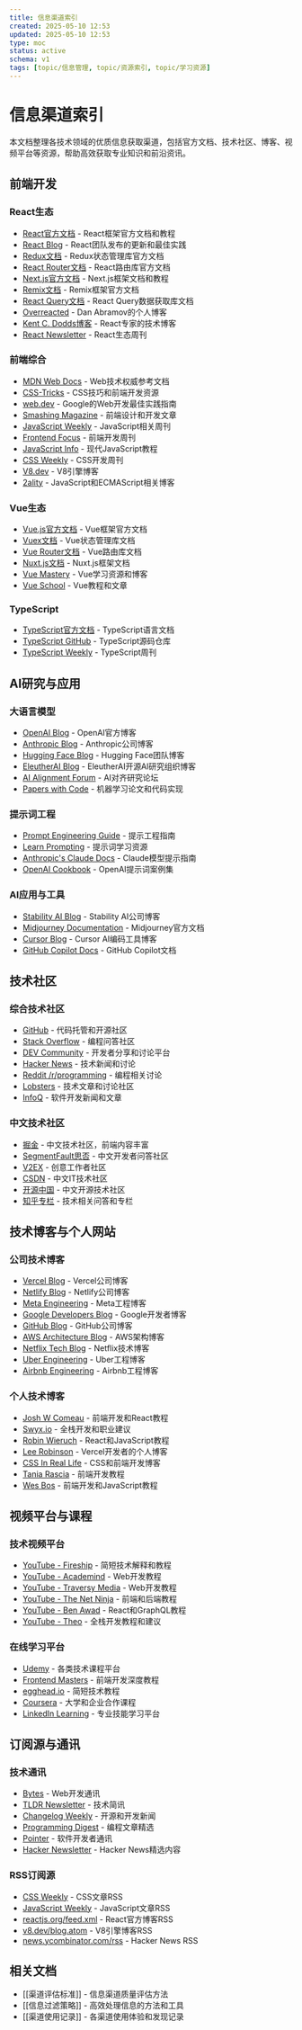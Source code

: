 ```yaml
---
title: 信息渠道索引
created: 2025-05-10 12:53
updated: 2025-05-10 12:53
type: moc
status: active
schema: v1
tags: [topic/信息管理, topic/资源索引, topic/学习资源]
---
```


# 信息渠道索引

本文档整理各技术领域的优质信息获取渠道，包括官方文档、技术社区、博客、视频平台等资源，帮助高效获取专业知识和前沿资讯。

## 前端开发

### React生态

- [React官方文档](https://reactjs.org) - React框架官方文档和教程
- [React Blog](https://reactjs.org/blog) - React团队发布的更新和最佳实践
- [Redux文档](https://redux.js.org) - Redux状态管理库官方文档
- [React Router文档](https://reactrouter.com) - React路由库官方文档
- [Next.js官方文档](https://nextjs.org/docs) - Next.js框架文档和教程
- [Remix文档](https://remix.run/docs) - Remix框架官方文档
- [React Query文档](https://tanstack.com/query) - React Query数据获取库文档
- [Overreacted](https://overreacted.io/) - Dan Abramov的个人博客
- [Kent C. Dodds博客](https://kentcdodds.com/blog) - React专家的技术博客
- [React Newsletter](https://reactnewsletter.com/) - React生态周刊

### 前端综合

- [MDN Web Docs](https://developer.mozilla.org) - Web技术权威参考文档
- [CSS-Tricks](https://css-tricks.com) - CSS技巧和前端开发资源
- [web.dev](https://web.dev) - Google的Web开发最佳实践指南
- [Smashing Magazine](https://www.smashingmagazine.com) - 前端设计和开发文章
- [JavaScript Weekly](https://javascriptweekly.com/) - JavaScript相关周刊
- [Frontend Focus](https://frontendfoc.us/) - 前端开发周刊
- [JavaScript Info](https://javascript.info/) - 现代JavaScript教程
- [CSS Weekly](https://css-weekly.com/) - CSS开发周刊
- [V8.dev](https://v8.dev/blog) - V8引擎博客
- [2ality](https://2ality.com/) - JavaScript和ECMAScript相关博客

### Vue生态

- [Vue.js官方文档](https://vuejs.org) - Vue框架官方文档
- [Vuex文档](https://vuex.vuejs.org) - Vue状态管理库文档
- [Vue Router文档](https://router.vuejs.org) - Vue路由库文档
- [Nuxt.js文档](https://nuxtjs.org) - Nuxt.js框架文档
- [Vue Mastery](https://www.vuemastery.com/blog) - Vue学习资源和博客
- [Vue School](https://vueschool.io/articles) - Vue教程和文章

### TypeScript

- [TypeScript官方文档](https://www.typescriptlang.org/docs) - TypeScript语言文档
- [TypeScript GitHub](https://github.com/microsoft/TypeScript) - TypeScript源码仓库
- [TypeScript Weekly](https://typescript-weekly.com/) - TypeScript周刊

## AI研究与应用

### 大语言模型

- [OpenAI Blog](https://openai.com/blog) - OpenAI官方博客
- [Anthropic Blog](https://www.anthropic.com/blog) - Anthropic公司博客
- [Hugging Face Blog](https://huggingface.co/blog) - Hugging Face团队博客
- [EleutherAI Blog](https://blog.eleuther.ai/) - EleutherAI开源AI研究组织博客
- [AI Alignment Forum](https://www.alignmentforum.org/) - AI对齐研究论坛
- [Papers with Code](https://paperswithcode.com/) - 机器学习论文和代码实现

### 提示词工程

- [Prompt Engineering Guide](https://www.promptingguide.ai/) - 提示工程指南
- [Learn Prompting](https://learnprompting.org/) - 提示词学习资源
- [Anthropic's Claude Docs](https://docs.anthropic.com/claude/docs) - Claude模型提示指南
- [OpenAI Cookbook](https://cookbook.openai.com/) - OpenAI提示词案例集

### AI应用与工具

- [Stability AI Blog](https://stability.ai/blog) - Stability AI公司博客
- [Midjourney Documentation](https://docs.midjourney.com/) - Midjourney官方文档
- [Cursor Blog](https://cursor.sh/blog) - Cursor AI编码工具博客
- [GitHub Copilot Docs](https://docs.github.com/en/copilot) - GitHub Copilot文档

## 技术社区

### 综合技术社区

- [GitHub](https://github.com) - 代码托管和开源社区
- [Stack Overflow](https://stackoverflow.com) - 编程问答社区
- [DEV Community](https://dev.to) - 开发者分享和讨论平台
- [Hacker News](https://news.ycombinator.com) - 技术新闻和讨论
- [Reddit /r/programming](https://www.reddit.com/r/programming/) - 编程相关讨论
- [Lobsters](https://lobste.rs/) - 技术文章和讨论社区
- [InfoQ](https://www.infoq.com) - 软件开发新闻和文章

### 中文技术社区

- [掘金](https://juejin.cn) - 中文技术社区，前端内容丰富
- [SegmentFault思否](https://segmentfault.com) - 中文开发者问答社区
- [V2EX](https://v2ex.com) - 创意工作者社区
- [CSDN](https://www.csdn.net) - 中文IT技术社区
- [开源中国](https://www.oschina.net) - 中文开源技术社区
- [知乎专栏](https://www.zhihu.com) - 技术相关问答和专栏

## 技术博客与个人网站

### 公司技术博客

- [Vercel Blog](https://vercel.com/blog) - Vercel公司博客
- [Netlify Blog](https://www.netlify.com/blog/) - Netlify公司博客
- [Meta Engineering](https://engineering.fb.com/) - Meta工程博客
- [Google Developers Blog](https://developers.googleblog.com/) - Google开发者博客
- [GitHub Blog](https://github.blog/) - GitHub公司博客
- [AWS Architecture Blog](https://aws.amazon.com/blogs/architecture/) - AWS架构博客
- [Netflix Tech Blog](https://netflixtechblog.com/) - Netflix技术博客
- [Uber Engineering](https://eng.uber.com/) - Uber工程博客
- [Airbnb Engineering](https://airbnb.io/engineering) - Airbnb工程博客

### 个人技术博客

- [Josh W Comeau](https://www.joshwcomeau.com/) - 前端开发和React教程
- [Swyx.io](https://www.swyx.io/) - 全栈开发和职业建议
- [Robin Wieruch](https://www.robinwieruch.de/) - React和JavaScript教程
- [Lee Robinson](https://leerob.io/) - Vercel开发者的个人博客
- [CSS In Real Life](https://css-irl.info/) - CSS和前端开发博客
- [Tania Rascia](https://www.taniarascia.com/) - 前端开发教程
- [Wes Bos](https://wesbos.com/blog) - 前端开发和JavaScript教程

## 视频平台与课程

### 技术视频平台

- [YouTube - Fireship](https://www.youtube.com/c/Fireship) - 简短技术解释和教程
- [YouTube - Academind](https://www.youtube.com/c/Academind) - Web开发教程
- [YouTube - Traversy Media](https://www.youtube.com/c/TraversyMedia) - Web开发教程
- [YouTube - The Net Ninja](https://www.youtube.com/c/TheNetNinja) - 前端和后端教程
- [YouTube - Ben Awad](https://www.youtube.com/c/BenAwad97) - React和GraphQL教程
- [YouTube - Theo](https://www.youtube.com/c/TheoBrowne1017) - 全栈开发教程和建议

### 在线学习平台

- [Udemy](https://www.udemy.com/) - 各类技术课程平台
- [Frontend Masters](https://frontendmasters.com/) - 前端开发深度教程
- [egghead.io](https://egghead.io/) - 简短技术教程
- [Coursera](https://www.coursera.org/) - 大学和企业合作课程
- [LinkedIn Learning](https://www.linkedin.com/learning/) - 专业技能学习平台

## 订阅源与通讯

### 技术通讯

- [Bytes](https://bytes.dev/) - Web开发通讯
- [TLDR Newsletter](https://tldr.tech/) - 技术简讯
- [Changelog Weekly](https://changelog.com/weekly) - 开源和开发新闻
- [Programming Digest](https://programmingdigest.net/) - 编程文章精选
- [Pointer](https://www.pointer.io/) - 软件开发者通讯
- [Hacker Newsletter](https://hackernewsletter.com/) - Hacker News精选内容

### RSS订阅源

- [CSS Weekly](https://css-weekly.com/feed/) - CSS文章RSS
- [JavaScript Weekly](https://javascriptweekly.com/rss) - JavaScript文章RSS
- [reactjs.org/feed.xml](https://reactjs.org/feed.xml) - React官方博客RSS
- [v8.dev/blog.atom](https://v8.dev/blog.atom) - V8引擎博客RSS
- [news.ycombinator.com/rss](https://news.ycombinator.com/rss) - Hacker News RSS

## 相关文档

- [[渠道评估标准]] - 信息渠道质量评估方法
- [[信息过滤策略]] - 高效处理信息的方法和工具
- [[渠道使用记录]] - 各渠道使用体验和发现记录 